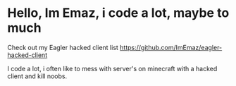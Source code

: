 # Hello, Im Emaz, i code a lot, maybe to much
Check out my Eagler hacked client list https://github.com/ImEmaz/eagler-hacked-client

I code a lot, i often like to mess with server's on minecraft with a hacked client and kill noobs.

